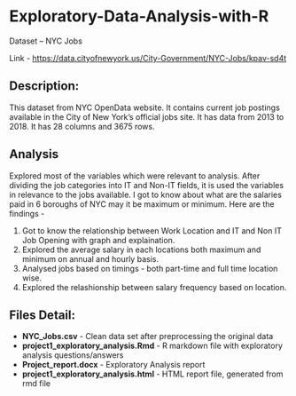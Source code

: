 # Exploratory-Data-Analysis-with-R

Dataset – NYC Jobs

Link - https://data.cityofnewyork.us/City-Government/NYC-Jobs/kpav-sd4t

## Description:

This dataset from NYC OpenData website. It contains current job postings available in the City of New York’s official jobs site. It has data from 2013 to 2018. It has 28 columns and 3675 rows.

## Analysis

Explored most of the variables which were relevant to analysis. After dividing the job categories into IT and Non-IT fields, it is used the variables in relevance to the jobs available. I got to know about what are the salaries paid in 6 boroughs of NYC may it be maximum or minimum. 
Here are the findings - 
1. Got to know the relationship between Work Location and IT and Non IT Job Opening with graph and explaination. 
2. Explored the average salary in each locations both maximum and minimum on annual and hourly basis. 
3. Analysed jobs based on timings - both part-time and full time location wise. 
4. Explored the relashionship between salary frequency based on location.

## Files Detail: 

* **NYC_Jobs.csv** - Clean data set after preprocessing the original data
* **project1_exploratory_analysis.Rmd** - R markdown file with exploratory analysis questions/answers
* **Project_report.docx** - Exploratory Analysis report
* **project1_exploratory_analysis.html** - HTML report file, generated from rmd file

